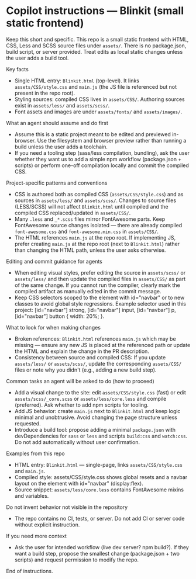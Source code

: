 <!--
Repository: module-3-css-css3 / blinkit (frontend-only static project)
Purpose: Short, actionable instructions to help AI coding agents be productive in this codebase.
-->

# Copilot instructions — Blinkit (small static frontend)

Keep this short and specific. This repo is a small static frontend with HTML, CSS, Less and SCSS source files under `assets/`. There is no package.json, build script, or server provided. Treat edits as local static changes unless the user adds a build tool.

Key facts
- Single HTML entry: `Blinkit.html` (top-level). It links `assets/CSS/style.css` and `main.js` (the JS file is referenced but not present in the repo root).
- Styling sources: compiled CSS lives in `assets/CSS/`. Authoring sources exist in `assets/less/` and `assets/scss/`.
- Font assets and images are under `assets/fonts/` and `assets/images/`.

What an agent should assume and do first
- Assume this is a static project meant to be edited and previewed in-browser. Use the filesystem and browser preview rather than running a build unless the user adds a toolchain.
- If you need a tooling step (sass/less compilation, bundling), ask the user whether they want us to add a simple npm workflow (package.json + scripts) or perform one-off compilation locally and commit the compiled CSS.

Project-specific patterns and conventions
- CSS is authored both as compiled CSS (`assets/CSS/style.css`) and as sources in `assets/less/` and `assets/scss/`. Changes to source files (LESS/SCSS) will not affect `Blinkit.html` until compiled and the compiled CSS replaced/updated in `assets/CSS/`.
- Many `.less` and `_*.scss` files mirror FontAwesome parts. Keep FontAwesome source changes isolated — there are already compiled `font-awesome.css` and `font-awesome.min.css` in `assets/CSS/`.
- The HTML references `main.js` at the repo root. If implementing JS, prefer creating `main.js` at the repo root (next to `Blinkit.html`) rather than changing the HTML path, unless the user asks otherwise.

Editing and commit guidance for agents
- When editing visual styles, prefer editing the source in `assets/scss/` or `assets/less/` and then update the compiled files in `assets/CSS/` as part of the same change. If you cannot run the compiler, clearly mark the compiled artifact as manually edited in the commit message.
- Keep CSS selectors scoped to the element with id="navbar" or to new classes to avoid global style regressions. Example selector used in this project: [id="navbar"] strong, [id="navbar"] input, [id="navbar"] p, [id="navbar"] button { width: 20%; }.

What to look for when making changes
- Broken references: `Blinkit.html` references `main.js` which may be missing — ensure any new JS is placed at the referenced path or update the HTML and explain the change in the PR description.
- Consistency between source and compiled CSS: If you update `assets/less/` or `assets/scss/`, update the corresponding `assets/CSS/` files or note why you didn't (e.g., adding a new build step).

Common tasks an agent will be asked to do (how to proceed)
- Add a visual change to the site: edit `assets/CSS/style.css` (fast) or edit `assets/scss/_core.scss` or `assets/less/core.less` and compile (preferred). Ask whether to add npm scripts for tooling.
- Add JS behavior: create `main.js` next to `Blinkit.html` and keep logic minimal and unobtrusive. Avoid changing the page structure unless requested.
- Introduce a build tool: propose adding a minimal `package.json` with devDependencies for `sass` or `less` and scripts `build:css` and `watch:css`. Do not add automatically without user confirmation.

Examples from this repo
- HTML entry: `Blinkit.html` — single-page, links `assets/CSS/style.css` and `main.js`.
- Compiled style: assets/CSS/style.css shows global resets and a navbar layout on the element with id="navbar" (display:flex).
- Source snippet: `assets/less/core.less` contains FontAwesome mixins and variables.

Do not invent behavior not visible in the repository
- The repo contains no CI, tests, or server. Do not add CI or server code without explicit instruction.

If you need more context
- Ask the user for intended workflow (live dev server? npm build?). If they want a build step, propose the smallest change (package.json + two scripts) and request permission to modify the repo.

End of instructions.
